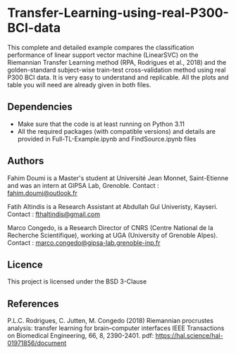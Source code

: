 # Transfer-Learning-using-real-P300-BCI-data
This complete and detailed example compares the classification performance of linear support vector machine (LinearSVC) on the Riemannian Transfer Learning method (RPA, Rodrigues et al., 2018) and the golden-standard subject-wise train-test cross-validation method using real P300 BCI data. It is very easy to understand and replicable. All the plots and table you will need are already given in both files.
## Dependencies
- Make sure that the code is at least running on Python 3.11
- All the required packages (with compatible versions) and details are provided in Full-TL-Example.ipynb and FindSource.ipynb files
## Authors 
Fahim Doumi is a Master's student at Université Jean Monnet, Saint-Etienne and was an intern at GIPSA Lab, Grenoble. Contact : fahim.doumi@outlook.fr

Fatih Altindis is a Research Assistant at Abdullah Gul Univeristy, Kayseri. Contact : fthaltindis@gmail.com

Marco Congedo, is a Research Director of CNRS (Centre National de la Recherche Scientifique), working at UGA (University of Grenoble Alpes). Contact : marco.congedo@gipsa-lab.grenoble-inp.fr

## Licence
This project is licensed under the BSD 3-Clause

## References
P.L.C. Rodrigues, C. Jutten, M. Congedo (2018)
Riemannian procrustes analysis: transfer learning for brain–computer interfaces
IEEE Transactions on Biomedical Engineering, 66, 8, 2390-2401.
pdf: https://hal.science/hal-01971856/document



